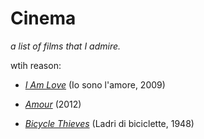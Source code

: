 
<html>
<h1>Cinema</h1>
<body>

<i>a list of films that I admire.</i>


<p>wtih reason:</p>
<ul>  
<li><p><a href="http://www.imdb.com/title/tt1226236/?ref_=nv_sr_1"><i>I Am Love</i></a> (Io sono l'amore, 2009)</p></li>
  <li><p><a href="http://www.imdb.com/title/tt1602620/?ref_=nv_sr_1"><i>Amour</i></a> (2012)</p></li>
  <li><p><a href="http://www.imdb.com/title/tt0040522/?ref_=nv_sr_1"><i>Bicycle Thieves</i></a> (Ladri di biciclette, 1948)</p></li>
</ul>


</body>
</html>
